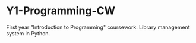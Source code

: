 # Y1-Programming-CW
 First year "Introduction to Programming" coursework. Library management system in Python.
